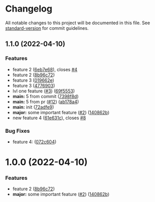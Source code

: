 # Changelog

All notable changes to this project will be documented in this file. See [standard-version](https://github.com/conventional-changelog/standard-version) for commit guidelines.

## 1.1.0 (2022-04-10)


### Features

* feature 2 ([6eb7e68](https://github.com/Deepak-Kharah/git-test/commit/6eb7e680f4fac0be24fe84a2be17c6d3e680dd32)), closes [#4](https://github.com/Deepak-Kharah/git-test/issues/4)
* feature 2 ([8b96c72](https://github.com/Deepak-Kharah/git-test/commit/8b96c72746d9de6b631faaa0c9cd59a7fec9d59c))
* feature 3 ([019662e](https://github.com/Deepak-Kharah/git-test/commit/019662ea6d5fcb7a53fcaddd3add8793473479b2))
* feature 3 ([4776903](https://github.com/Deepak-Kharah/git-test/commit/47769035651f057a53664e1d50661aa6f275b5e2))
* lvl one feature ([#3](https://github.com/Deepak-Kharah/git-test/issues/3)) ([69f5553](https://github.com/Deepak-Kharah/git-test/commit/69f55538c10076361c12f4bcf2fd27793363b295))
* **main:** 5 from commit ([7398f8d](https://github.com/Deepak-Kharah/git-test/commit/7398f8d3b741121a292aadc13db3439df467e467))
* **main:** 5 from pr ([#12](https://github.com/Deepak-Kharah/git-test/issues/12)) ([ab178a4](https://github.com/Deepak-Kharah/git-test/commit/ab178a4e3cde2b4cbe88d2c0805922d737f5b148))
* **main:** init ([72adfe9](https://github.com/Deepak-Kharah/git-test/commit/72adfe95bc0fd2af5ecda7429101456ae3b91e79))
* **major:** some important feature ([#2](https://github.com/Deepak-Kharah/git-test/issues/2)) ([140862b](https://github.com/Deepak-Kharah/git-test/commit/140862b29a9407ec78117a5afc47f9ab7ecda016))
* new feature 4  ([61e631c](https://github.com/Deepak-Kharah/git-test/commit/61e631c95bff2ab3f7107669674d2bcec24c3317)), closes [#8](https://github.com/Deepak-Kharah/git-test/issues/8)


### Bug Fixes

* feature 4: ([072c604](https://github.com/Deepak-Kharah/git-test/commit/072c60474ec0d585da2751fd475322c070f77ec8))

# 1.0.0 (2022-04-10)


### Features

* feature 2 ([8b96c72](https://github.com/Deepak-Kharah/git-test/commit/8b96c72746d9de6b631faaa0c9cd59a7fec9d59c))
* **major:** some important feature ([#2](https://github.com/Deepak-Kharah/git-test/issues/2)) ([140862b](https://github.com/Deepak-Kharah/git-test/commit/140862b29a9407ec78117a5afc47f9ab7ecda016))
